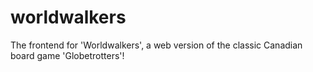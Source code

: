 # worldwalkers
The frontend for 'Worldwalkers', a web version of the classic Canadian board game 'Globetrotters'!
